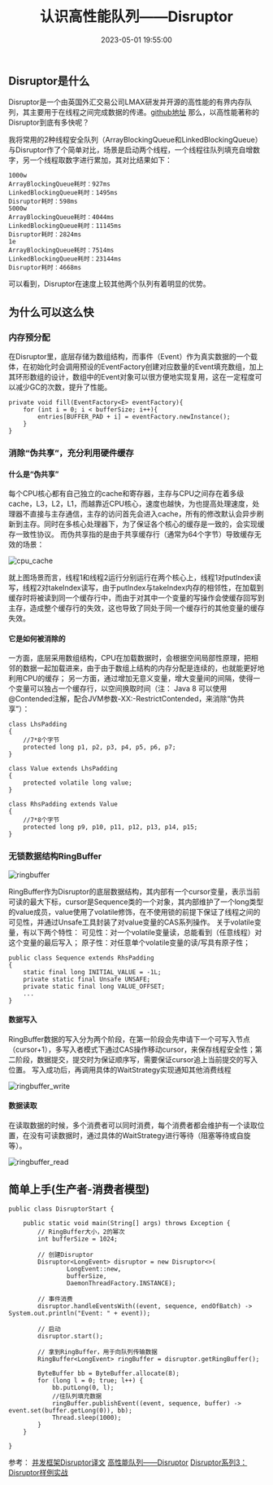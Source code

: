 ﻿---
title: 认识高性能队列——Disruptor
date: 2023-05-01 19:55:00
tags: 内存队列
---

## Disruptor是什么

Disruptor是一个由英国外汇交易公司LMAX研发并开源的高性能的有界内存队列，其主要用于在线程之间完成数据的传递。[github地址](https://github.com/LMAX-Exchange/disruptor)
那么，以高性能著称的Disruptor到底有多快呢？

<!--more-->

我将常用的2种线程安全队列（ArrayBlockingQueue和LinkedBlockingQueue）与Disruptor作了个简单对比，场景是启动两个线程，一个线程往队列填充自增数字，另一个线程取数字进行累加，其对比结果如下：

```
1000w
ArrayBlockingQueue耗时：927ms
LinkedBlockingQueue耗时：1495ms
Disruptor耗时：598ms
5000w
ArrayBlockingQueue耗时：4044ms
LinkedBlockingQueue耗时：11145ms
Disruptor耗时：2824ms
1e
ArrayBlockingQueue耗时：7514ms
LinkedBlockingQueue耗时：23144ms
Disruptor耗时：4668ms
```
可以看到，Disruptor在速度上较其他两个队列有着明显的优势。



## 为什么可以这么快
### 内存预分配
在Disruptor里，底层存储为数组结构，而事件（Event）作为真实数据的一个载体，在初始化时会调用预设的EventFactory创建对应数量的Event填充数组，加上其环形数组的设计，数组中的Event对象可以很方便地实现复用，这在一定程度可以减少GC的次数，提升了性能。
```
private void fill(EventFactory<E> eventFactory){
    for (int i = 0; i < bufferSize; i++){
        entries[BUFFER_PAD + i] = eventFactory.newInstance();
    }
}
```
### 消除“伪共享”，充分利用硬件缓存
#### 什么是“伪共享”
每个CPU核心都有自己独立的cache和寄存器，主存与CPU之间存在着多级cache，L3，L2，L1，而越靠近CPU核心，速度也越快，为也提高处理速度，处理器不直接与主存通信，主存的访问首先会进入cache，所有的修改默认会异步刷新到主存。同时在多核心处理器下，为了保证各个核心的缓存是一致的，会实现缓存一致性协议。
而伪共享指的是由于共享缓存行（通常为64个字节）导致缓存无效的场景：

![cpu_cache](http://storage.laixiaoming.space/blog/cpu_cache.jpg)

就上图场景而言，线程1和线程2运行分别运行在两个核心上，线程1对putIndex读写，线程2对takeIndex读写，由于putIndex与takeIndex内存的相邻性，在加载到缓存时将被读到同一个缓存行中，而由于对其中一个变量的写操作会使缓存回写到主存，造成整个缓存行的失效，这也导致了同处于同一个缓存行的其他变量的缓存失效。

#### 它是如何被消除的
一方面，底层采用数组结构，CPU在加载数据时，会根据空间局部性原理，把相邻的数据一起加载进来，由于由于数组上结构的内存分配是连续的，也就能更好地利用CPU的缓存；
另一方面，通过增加无意义变量，增大变量间的间隔，使得一个变量可以独占一个缓存行，以空间换取时间（注： Java 8 可以使用@Contended注解，配合JVM参数-XX:-RestrictContended，来消除“伪共享”）：
```
class LhsPadding
{
	//7*8个字节
    protected long p1, p2, p3, p4, p5, p6, p7;
}

class Value extends LhsPadding
{
    protected volatile long value;
}

class RhsPadding extends Value
{
	//7*8个字节
    protected long p9, p10, p11, p12, p13, p14, p15;
}
```

### 无锁数据结构RingBuffer

![ringbuffer](http://storage.laixiaoming.space/blog/ringbuffer.jpg)

RingBuffer作为Disruptor的底层数据结构，其内部有一个cursor变量，表示当前可读的最大下标，cursor是Sequence类的一个对象，其内部维护了一个long类型的value成员，value使用了volatile修饰，在不使用锁的前提下保证了线程之间的可见性，并通过Unsafe工具封装了对value变量的CAS系列操作。
关于volatile变量，有以下两个特性：
可见性：对一个volatile变量读，总能看到（任意线程）对这个变量的最后写入；
原子性：对任意单个volatile变量的读/写具有原子性；

```
public class Sequence extends RhsPadding
{
	static final long INITIAL_VALUE = -1L;
    private static final Unsafe UNSAFE;
    private static final long VALUE_OFFSET;
	...
}
```

#### 数据写入
RingBuffer数据的写入分为两个阶段，在第一阶段会先申请下一个可写入节点（cursor+1），多写入者模式下通过CAS操作移动cursor，来保存线程安全性；第二阶段，数据提交，提交时为保证顺序写，需要保证cursor追上当前提交的写入位置。
写入成功后，再调用具体的WaitStrategy实现通知其他消费线程

![ringbuffer_write](http://storage.laixiaoming.space/blog/ringbuffer_write.jpg)

#### 数据读取
在读取数据的时候，多个消费者可以同时消费，每个消费者都会维护有一个读取位置，在没有可读数据时，通过具体的WaitStrategy进行等待（阻塞等待或自旋等）。

![ringbuffer_read](http://storage.laixiaoming.space/blog/ringbuffer_read.jpg)

## 简单上手(生产者-消费者模型)

```
public class DisruptorStart {

    public static void main(String[] args) throws Exception {
        // RingBuffer大小，2的幂次
        int bufferSize = 1024;

        // 创建Disruptor
        Disruptor<LongEvent> disruptor = new Disruptor<>(
                LongEvent::new,
                bufferSize,
                DaemonThreadFactory.INSTANCE);

        // 事件消费
        disruptor.handleEventsWith((event, sequence, endOfBatch) -> System.out.println("Event: " + event));

        // 启动
        disruptor.start();

        // 拿到RingBuffer，用于向队列传输数据
        RingBuffer<LongEvent> ringBuffer = disruptor.getRingBuffer();

        ByteBuffer bb = ByteBuffer.allocate(8);
        for (long l = 0; true; l++) {
            bb.putLong(0, l);
            //往队列填充数据
            ringBuffer.publishEvent((event, sequence, buffer) -> event.set(buffer.getLong(0)), bb);
            Thread.sleep(1000);
        }
    }

}

```
参考：
[并发框架Disruptor译文](https://ifeve.com/disruptor)
[高性能队列——Disruptor](https://tech.meituan.com/2016/11/18/disruptor.html)
[Disruptor系列3：Disruptor样例实战](https://blog.csdn.net/twypx/article/details/80398886)
